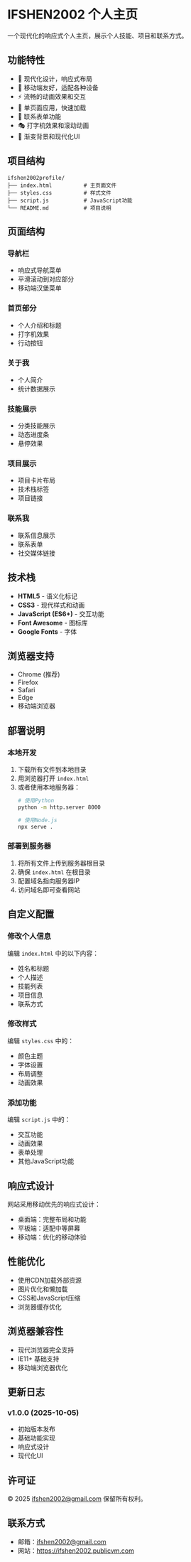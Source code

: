 # IFSHEN2002 个人主页

一个现代化的响应式个人主页，展示个人技能、项目和联系方式。

## 功能特性

- 🎨 现代化设计，响应式布局
- 📱 移动端友好，适配各种设备
- ⚡ 流畅的动画效果和交互
- 🎯 单页面应用，快速加载
- 📧 联系表单功能
- 🎭 打字机效果和滚动动画
- 🌈 渐变背景和现代化UI

## 项目结构

```
ifshen2002profile/
├── index.html          # 主页面文件
├── styles.css          # 样式文件
├── script.js           # JavaScript功能
└── README.md           # 项目说明
```

## 页面结构

### 导航栏
- 响应式导航菜单
- 平滑滚动到对应部分
- 移动端汉堡菜单

### 首页部分
- 个人介绍和标题
- 打字机效果
- 行动按钮

### 关于我
- 个人简介
- 统计数据展示

### 技能展示
- 分类技能展示
- 动态进度条
- 悬停效果

### 项目展示
- 项目卡片布局
- 技术栈标签
- 项目链接

### 联系我
- 联系信息展示
- 联系表单
- 社交媒体链接

## 技术栈

- **HTML5** - 语义化标记
- **CSS3** - 现代样式和动画
- **JavaScript (ES6+)** - 交互功能
- **Font Awesome** - 图标库
- **Google Fonts** - 字体

## 浏览器支持

- Chrome (推荐)
- Firefox
- Safari
- Edge
- 移动端浏览器

## 部署说明

### 本地开发
1. 下载所有文件到本地目录
2. 用浏览器打开 `index.html`
3. 或者使用本地服务器：
   ```bash
   # 使用Python
   python -m http.server 8000
   
   # 使用Node.js
   npx serve .
   ```

### 部署到服务器
1. 将所有文件上传到服务器根目录
2. 确保 `index.html` 在根目录
3. 配置域名指向服务器IP
4. 访问域名即可查看网站

## 自定义配置

### 修改个人信息
编辑 `index.html` 中的以下内容：
- 姓名和标题
- 个人描述
- 技能列表
- 项目信息
- 联系方式

### 修改样式
编辑 `styles.css` 中的：
- 颜色主题
- 字体设置
- 布局调整
- 动画效果

### 添加功能
编辑 `script.js` 中的：
- 交互功能
- 动画效果
- 表单处理
- 其他JavaScript功能

## 响应式设计

网站采用移动优先的响应式设计：
- 桌面端：完整布局和功能
- 平板端：适配中等屏幕
- 移动端：优化的移动体验

## 性能优化

- 使用CDN加载外部资源
- 图片优化和懒加载
- CSS和JavaScript压缩
- 浏览器缓存优化

## 浏览器兼容性

- 现代浏览器完全支持
- IE11+ 基础支持
- 移动端浏览器优化

## 更新日志

### v1.0.0 (2025-10-05)
- 初始版本发布
- 基础功能实现
- 响应式设计
- 现代化UI

## 许可证

© 2025 ifshen2002@gmail.com 保留所有权利。

## 联系方式

- 邮箱：ifshen2002@gmail.com
- 网站：https://ifshen2002.publicvm.com

